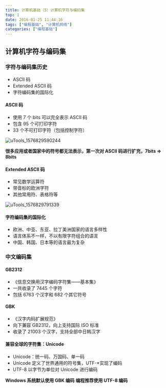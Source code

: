 ```yaml
---
title: 计算机基础（5）计算机字符与编码集
top: 1
date: 2016-01-25 11:44:16
tags: ["编程基础", "计算机网络"]
categories: ["编程基础"]
---
```


## 计算机字符与编码集

### 字符与编码集历史

* ASCII 码
* Extended ASCII 码
* 字符编码集的国际化

#### ASCII 码

* 使用 7 个 bits 可以完全表示 ASCII 码
* 包含 95 个可打印字符
* 33 个不可打印字符（包括控制字符）

![uTools_1576829590244](https://tvax4.sinaimg.cn/large/a616b9a4gy1ga39b1k6goj20k00ckgqq.jpg)

**很多应用或者国家中的符号都无法表示，第一次对 ASCII 码进行扩充，7bits => 8bits**

#### Extended ASCII 码

* 常见数学运算符
* 带音标的欧洲字符
* 其他常用符、表格符等

![uTools_1576829791339](https://tva2.sinaimg.cn/large/a616b9a4gy1ga39dlwk2ij20go0alwer.jpg)

#### 字符编码集的国际化

* 欧洲、中亚、东亚、拉丁美洲国家的语言多样性
* 语言体系不一样，不以有限字符组合的语言
* 中国、韩国、日本等的语言最为复杂

### 中文编码集

#### GB2312

* 《信息交换用汉字编码字符集——基本集》
*  一共收录了 7445 个字符
* 包括 6763 个汉字和 682 个其它符号

#### GBK

* 《汉字内码扩展规范》
* 向下兼容 GB2312，向上支持国际 ISO 标准
* 收录了 21003 个汉字，支持全部中日韩汉字

#### 兼容全球的字符集：Unicode

*  Unicode：统一码、万国码、单一码
*  Unicode 定义了世界通用的符号集，UTF-*实现了编码
* UTF-8 以字节为单位对 Unicode 进行编码

**Windows 系统默认使用 GBK 编码**
**编程推荐使用 UTF-8 编码**
